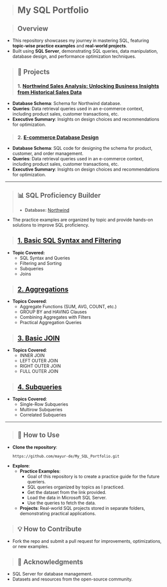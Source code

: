 > # **My SQL Portfolio**

> ## **Overview**
- This repository showcases my journey in mastering SQL, featuring **topic-wise practice examples** and **real-world projects**.
- Built using **SQL Server**, demonstrating SQL queries, data manipulation, database design, and performance optimization techniques.

> ## **📂 Projects**
> ### 1. [**Northwind Sales Analysis: Unlocking Business Insights from Historical Sales Data**](https://github.com/yourusername/My-SQL-Portfolio/tree/e-commerce-database)
- **Database Schema**: Schema for Northwind database.
- **Queries**: Data retrieval queries used in an e-commerce context, including product sales, customer transactions, etc.
- **Executive Summary**: Insights on design choices and recommendations for optimization.

> ### 2. [**E-commerce Database Design**](https://github.com/yourusername/My-SQL-Portfolio/tree/e-commerce-database)
- **Database Schema**: SQL code for designing the schema for product, customer, and order management.
- **Queries**: Data retrieval queries used in an e-commerce context, including product sales, customer transactions, etc.
- **Executive Summary**: Insights on design choices and recommendations for optimization.

---
> ## **📊 SQL Proficiency Builder**
> - **Database:** [Northwind](https://github.com/microsoft/sql-server-samples/tree/master/samples/databases/northwind-pubs)
- The practice examples are organized by topic and provide hands-on solutions to improve SQL proficiency.
> ## [**1. Basic SQL Syntax and Filtering**](https://github.com/mayur-de/My_SQL_Portfolio/blob/20461f11a730771b49a03fa2fcd4637008a9135a/1_Basic_SQL_Syntax_and_Filtering.sql)
- **Topic Covered:**
    - SQL Syntax and Queries
    - Filtering and Sorting
    - Subqueries
    - Joins

> ## [**2. Aggregations**](https://github.com/mayur-de/My_SQL_Portfolio/blob/50a78356515984be708d9c9e9460647946bd8afb/2_Aggregations.sql)
- **Topics Covered**:
    - Aggregate Functions (SUM, AVG, COUNT, etc.)
    - GROUP BY and HAVING Clauses
    - Combining Aggregates with Filters
    - Practical Aggregation Queries

> ## [**3. Basic JOIN**](https://github.com/mayur-de/My_SQL_Portfolio/blob/616c9a0b2dc238f522158ed88367f212a8248cfa/3_Basic_JOIN.sql)
- **Topics Covered**:
    - INNER JOIN
    - LEFT OUTER JOIN
    - RIGHT OUTER JOIN
    - FULL OUTER JOIN

> ## [**4. Subqueries**](https://github.com/mayur-de/My_SQL_Portfolio/blob/616c9a0b2dc238f522158ed88367f212a8248cfa/4_SubQueries.sql)
- **Topics Covered**:
    -  Single-Row Subqueries
    -  Multirow Subqueries
    -  Correlated Subqueries


---

> ## **🚀 How to Use**
- **Clone the repository**:
  ```bash
  https://github.com/mayur-de/My_SQL_Portfolio.git
  ```
- **Explore**:
  - **Practice Examples**:
      - Goal of this repository is to create a practice guide for the future queriers.  
      - SQL queries organized by topics as I practiced.
      - Get the dataset from the link provided.
      - Load the data in Microsoft SQL Server.
      - Use the queries to fetch the data.
  - **Projects**: Real-world SQL projects stored in separate folders, demonstrating practical applications.

> ## **💡 How to Contribute**
- Fork the repo and submit a pull request for improvements, optimizations, or new examples.

> ## **🎉 Acknowledgments**
- SQL Server for database management.
- Datasets and resources from the open-source community.
